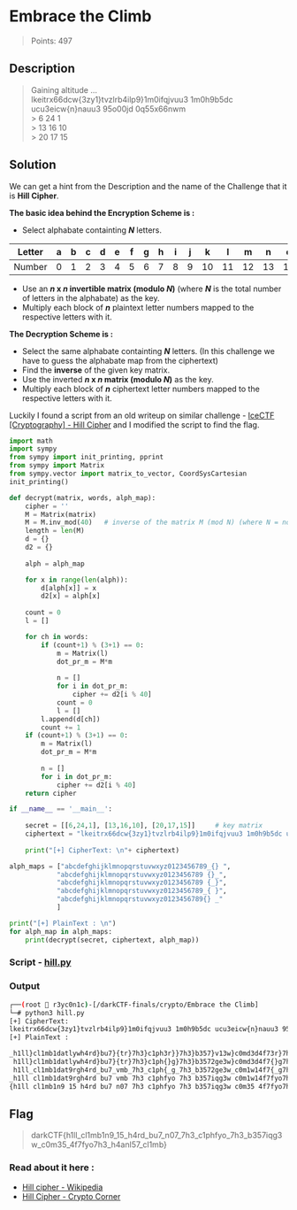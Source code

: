 # Embrace the Climb
> Points: 497

## Description
> Gaining altitude ...  <br>
> lkeitrx66dcw{3zy1}tvzlrb4ilp9}1m0ifqjvuu3 1m0h9b5dc ucu3eicw{n}nauu3 95o00jd 0q55x66nwm   <br>
> \> 6  24 1   <br>
> \> 13 16 10  <br>
> \> 20 17 15  <br>

## Solution
We can get a hint from the Description and the name of the Challenge that it is **Hill Cipher**.

**The basic idea behind the Encryption Scheme is :**
* Select alphabate containting ***N*** letters.

| Letter |a|b|c|d|e|f|g|h|i|j|k|l|m|n|o|p|q|r|s|t|u|v|w|x|y|z|0|1|2|3|4|5|6|7|8|9|{|}| |_|
|--------|-|-|-|-|-|-|-|-|-|-|-|-|-|-|-|-|-|-|-|-|-|-|-|-|-|-|-|-|-|-|-|-|-|-|-|-|-|-|-|-|
| Number |0|1|2|3|4|5|6|7|8|9|10|11|12|13|14|15|16|17|18|19|20|21|22|23|24|25|26|27|28|29|30|31|32|33|34|35|36|37|38|39|40|

* Use an ***n* x *n* invertible matrix (modulo *N*)** (where ***N*** is the total number of letters in the alphabate) as the key.
* Multiply each block of ***n*** plaintext letter numbers mapped to the respective letters with it.

**The Decryption Scheme is :**
* Select the same alphabate containting ***N*** letters. (In this challenge we have to guess the alphabate map from the ciphertext)
* Find the **inverse** of the given key matrix.
* Use the inverted ***n* x *n* matrix (modulo *N*)** as the key.
* Multiply each block of ***n*** ciphertext letter numbers mapped to the respective letters with it.

Luckily I found a script from an old writeup on similar challenge - [IceCTF [Cryptography] - Hill Cipher](https://teamrocketist.github.io/2016/08/26/IceCTF-Cryptography-Hill-Cipher/)
and I modified the script to find the flag.

```py
import math
import sympy
from sympy import init_printing, pprint
from sympy import Matrix
from sympy.vector import matrix_to_vector, CoordSysCartesian
init_printing()

def decrypt(matrix, words, alph_map):
    cipher = ''
    M = Matrix(matrix)
    M = M.inv_mod(40)	# inverse of the matrix M (mod N) (where N = no. of letters in alphabate)
    length = len(M)
    d = {}
    d2 = {}
    
    alph = alph_map

    for x in range(len(alph)):
        d[alph[x]] = x
        d2[x] = alph[x]
    
    count = 0
    l = []

    for ch in words:
        if (count+1) % (3+1) == 0:
            m = Matrix(l)
            dot_pr_m = M*m
            
            n = []
            for i in dot_pr_m:
                cipher += d2[i % 40]
            count = 0
            l = []
        l.append(d[ch])
        count += 1
    if (count+1) % (3+1) == 0:
        m = Matrix(l)
        dot_pr_m = M*m
        
        n = []
        for i in dot_pr_m:
            cipher += d2[i % 40]
    return cipher

if __name__ == '__main__':
    
    secret = [[6,24,1], [13,16,10], [20,17,15]]		# key matrix
    ciphertext = "lkeitrx66dcw{3zy1}tvzlrb4ilp9}1m0ifqjvuu3 1m0h9b5dc ucu3eicw{n}nauu3 95o00jd 0q55x66nwm"
    
    print("[+] CipherText: \n"+ ciphertext)

alph_maps = ["abcdefghijklmnopqrstuvwxyz0123456789_{} ",
			"abcdefghijklmnopqrstuvwxyz0123456789 {}_",
			"abcdefghijklmnopqrstuvwxyz0123456789 {_}",
			"abcdefghijklmnopqrstuvwxyz0123456789_{ }",
			"abcdefghijklmnopqrstuvwxyz0123456789{} _"
			]

print("[+] PlainText : \n")
for alph_map in alph_maps:
	print(decrypt(secret, ciphertext, alph_map))

```
### Script - [hill.py](hill.py)

### Output
```bash
┌──(root 🔱 r3yc0n1c)-[/darkCTF-finals/crypto/Embrace the Climb]
└─# python3 hill.py                                                        
[+] CipherText: 
lkeitrx66dcw{3zy1}tvzlrb4ilp9}1m0ifqjvuu3 1m0h9b5dc ucu3eicw{n}nauu3 95o00jd 0q55x66nwm
[+] PlainText : 

_h1ll}cl1mb1datlywh4rd}bu7}{tr}7h3}c1ph3r}}7h3}b357}v13w}c0md3d4f73r}7h3}h4rd357}cl1mb{
 h1ll}cl1mb1datlywh4rd}bu7}{tr}7h3}c1ph{}g}7h3}b3572ge3w}c0md3d4f7{}g7h3}h4g7p57}cl1mb{
 h1ll_cl1mb1dat9rgh4rd_bu7_vmb_7h3_c1ph{_g_7h3_b3572ge3w_c0m1w14f7{_g7h3_h4g7p57_cl1mb{
_h1ll cl1mb1dat9rgh4rd bu7 vmb 7h3 c1phfyo 7h3 b357iqg3w c0m1w14f7fyo7h3 h4anl57 cl1mb{
{h1ll cl1mb1n9 15 h4rd bu7 n07 7h3 c1phfyo 7h3 b357iqg3w c0m35 4f7fyo7h3 h4anl57 cl1mb}

```
## Flag 
> darkCTF{h1ll_cl1mb1n9_15_h4rd_bu7_n07_7h3_c1phfyo_7h3_b357iqg3w_c0m35_4f7fyo7h3_h4anl57_cl1mb}

### Read about it here :
* [Hill cipher - Wikipedia](https://en.wikipedia.org/wiki/Hill_cipher)
* [Hill Cipher - Crypto Corner](https://crypto.interactive-maths.com/hill-cipher.html)
